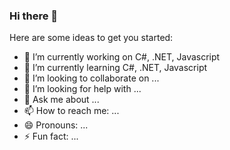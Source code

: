 ### Hi there 👋

Here are some ideas to get you started:

- 🔭 I’m currently working on C#, .NET, Javascript
- 🌱 I’m currently learning  C#, .NET, Javascript
- 👯 I’m looking to collaborate on ...
- 🤔 I’m looking for help with ...
- 💬 Ask me about ...
- 📫 How to reach me: ...
- 😄 Pronouns: ...
- ⚡ Fun fact: ...
